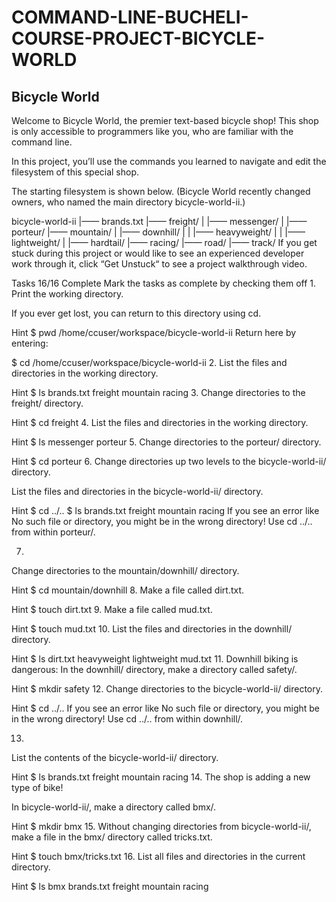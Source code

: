 # COMMAND-LINE-BUCHELI-COURSE-PROJECT-BICYCLE-WORLD

## Bicycle World
Welcome to Bicycle World, the premier text-based bicycle shop! This shop is only accessible to programmers like you, who are familiar with the command line.

In this project, you’ll use the commands you learned to navigate and edit the filesystem of this special shop.

The starting filesystem is shown below. (Bicycle World recently changed owners, who named the main directory bicycle-world-ii.)

bicycle-world-ii
|—— brands.txt
|—— freight/
|   |—— messenger/
|   |—— porteur/
|—— mountain/
|   |—— downhill/
|   |   |—— heavyweight/
|   |   |—— lightweight/
|   |—— hardtail/
|—— racing/
    |—— road/
    |—— track/
If you get stuck during this project or would like to see an experienced developer work through it, click “Get Unstuck“ to see a project walkthrough video.

Tasks
16/16 Complete
Mark the tasks as complete by checking them off
1.
Print the working directory.

If you ever get lost, you can return to this directory using cd.


Hint
$ pwd
/home/ccuser/workspace/bicycle-world-ii
Return here by entering:

$ cd /home/ccuser/workspace/bicycle-world-ii
2.
List the files and directories in the working directory.


Hint
$ ls
brands.txt  freight  mountain  racing
3.
Change directories to the freight/ directory.


Hint
$ cd freight
4.
List the files and directories in the working directory.


Hint
$ ls
messenger  porteur
5.
Change directories to the porteur/ directory.


Hint
$ cd porteur
6.
Change directories up two levels to the bicycle-world-ii/ directory.

List the files and directories in the bicycle-world-ii/ directory.


Hint
$ cd ../..
$ ls
brands.txt  freight  mountain  racing
If you see an error like No such file or directory, you might be in the wrong directory! Use cd ../.. from within porteur/.

7.
Change directories to the mountain/downhill/ directory.


Hint
$ cd mountain/downhill
8.
Make a file called dirt.txt.


Hint
$ touch dirt.txt
9.
Make a file called mud.txt.


Hint
$ touch mud.txt
10.
List the files and directories in the downhill/ directory.


Hint
$ ls
dirt.txt  heavyweight  lightweight  mud.txt
11.
Downhill biking is dangerous: In the downhill/ directory, make a directory called safety/.


Hint
$ mkdir safety
12.
Change directories to the bicycle-world-ii/ directory.


Hint
$ cd ../..
If you see an error like No such file or directory, you might be in the wrong directory! Use cd ../.. from within downhill/.

13.
List the contents of the bicycle-world-ii/ directory.


Hint
$ ls
brands.txt  freight  mountain  racing
14.
The shop is adding a new type of bike!

In bicycle-world-ii/, make a directory called bmx/.


Hint
$ mkdir bmx
15.
Without changing directories from bicycle-world-ii/, make a file in the bmx/ directory called tricks.txt.


Hint
$ touch bmx/tricks.txt
16.
List all files and directories in the current directory.


Hint
$ ls
bmx  brands.txt  freight  mountain  racing
